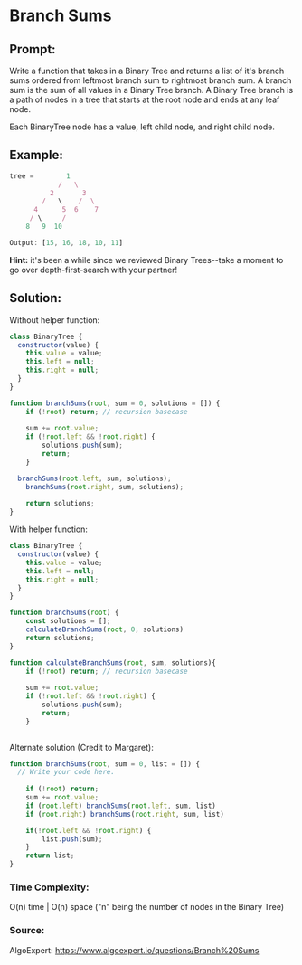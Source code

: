 <h1>Branch Sums</h1>

<h2>Prompt:</h2>

Write a function that takes in a Binary Tree and returns a list of it's branch sums ordered from leftmost branch sum to rightmost branch sum.  A branch sum is the sum of all values in a Binary Tree branch.  A Binary Tree branch is a path of nodes in a tree that starts at the root node and ends at any leaf node.

Each BinaryTree node has a value, left child node, and right child node.

<h2>Example:</h2>

```javascript
tree =        1
            /   \
          2       3
        /   \    /  \
      4      5  6    7
     / \     /
    8   9  10

Output: [15, 16, 18, 10, 11]
```

**Hint:** it's been a while since we reviewed Binary Trees--take a moment to go over depth-first-search with your partner!

<h2>Solution:</h2>

Without helper function:
```javascript
class BinaryTree {
  constructor(value) {
    this.value = value;
    this.left = null;
    this.right = null;
  }
}

function branchSums(root, sum = 0, solutions = []) {
	if (!root) return; // recursion basecase
	
	sum += root.value;
	if (!root.left && !root.right) {
		solutions.push(sum);
		return;
	}

  branchSums(root.left, sum, solutions);
	branchSums(root.right, sum, solutions);
	
	return solutions;
}

```

With helper function:
```javascript
class BinaryTree {
  constructor(value) {
    this.value = value;
    this.left = null;
    this.right = null;
  }
}

function branchSums(root) {
	const solutions = [];
	calculateBranchSums(root, 0, solutions)
	return solutions;
}

function calculateBranchSums(root, sum, solutions){
	if (!root) return; // recursion basecase
	
	sum += root.value;
	if (!root.left && !root.right) {
		solutions.push(sum);
		return;
	}
	
```
Alternate solution (Credit to Margaret):
```javascript
function branchSums(root, sum = 0, list = []) {
  // Write your code here.
	
	if (!root) return;
	sum += root.value;
	if (root.left) branchSums(root.left, sum, list)
	if (root.right) branchSums(root.right, sum, list)

	if(!root.left && !root.right) {
		list.push(sum);
	}
	return list;
}
```

<h3>Time Complexity:</h3>

O(n) time | O(n) space ("n" being the number of nodes in the Binary Tree)

<h3>Source:</h3>

AlgoExpert: <https://www.algoexpert.io/questions/Branch%20Sums>